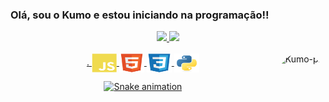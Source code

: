 ### Olá, sou o Kumo e estou iniciando na programação!!
<div align="center">

  <a href="https://github.com/kumocore">
  <img height="180em" src="https://github-readme-stats.vercel.app/api?username=kumocore&show_icons=true&theme=monokai&include_all_commits=true&count_private=true"/>
  <img height="180em" src="https://github-readme-stats.vercel.app/api/top-langs/?username=kumocore&layout=compact&langs_count=7&theme=monokai"/>

<div style="display: inline_block"><br>.
  <img align="center" alt="Kumo-Js" height="30" width="40" src="https://raw.githubusercontent.com/devicons/devicon/master/icons/javascript/javascript-plain.svg">
  <img align="center" alt="Kumo-HTML" height="30" width="40" src="https://raw.githubusercontent.com/devicons/devicon/master/icons/html5/html5-original.svg">
  <img align="center" alt="Kumo-CSS" height="30" width="40" src="https://raw.githubusercontent.com/devicons/devicon/master/icons/css3/css3-original.svg">
  <img align="right" alt="Kumo-pic" height="150" style="border-radius:50px;" src="https://media.discordapp.net/attachments/991004234323464242/1020407586949955644/549603_L2EvDDdY.png">
  <img align="center" alt="Rafa-Python" height="30" width="40" src="https://raw.githubusercontent.com/devicons/devicon/master/icons/python/python-original.svg"> 

 ![Snake animation](https://github.com/kumocore/kumocore/blob/output/github-contribution-grid-snake.svg)
  </div>
